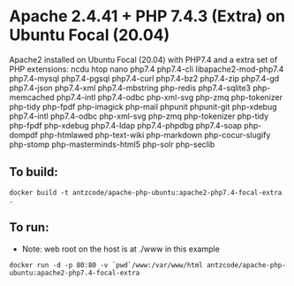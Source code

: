 # Apache 2.4.41 + PHP 7.4.3 (Extra) on Ubuntu Focal (20.04)

Apache2 installed on Ubuntu Focal (20.04) with PHP7.4 and a extra set of PHP extensions: ncdu htop nano php7.4 php7.4-cli libapache2-mod-php7.4
php7.4-mysql php7.4-pgsql php7.4-curl php7.4-bz2 php7.4-zip php7.4-gd php7.4-json php7.4-xml php7.4-mbstring 
php-redis php7.4-sqlite3 php-memcached php7.4-intl php7.4-odbc php-xml-svg php-zmq php-tokenizer php-tidy 
php-fpdf php-imagick php-mail phpunit phpunit-git php-xdebug php7.4-intl php7.4-odbc php-xml-svg php-zmq 
php-tokenizer php-tidy php-fpdf php-xdebug php7.4-ldap php7.4-phpdbg php7.4-soap php-dompdf php-htmlawed 
php-text-wiki php-markdown php-cocur-slugify php-stomp php-masterminds-html5 php-solr php-seclib

## To build:

```
docker build -t antzcode/apache-php-ubuntu:apache2-php7.4-focal-extra .
```

## To run:
* Note: web root on the host is at ./www in this example
```
docker run -d -p 80:80 -v `pwd`/www:/var/www/html antzcode/apache-php-ubuntu:apache2-php7.4-focal-extra
```
